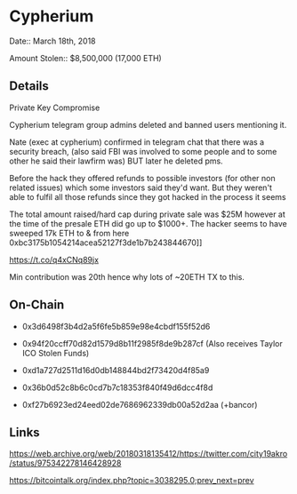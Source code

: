 # Cypherium

Date:: March 18th, 2018

Amount Stolen:: $8,500,000 (17,000 ETH)


## Details

Private Key Compromise

Cypherium telegram group admins deleted and banned users mentioning it.

Nate (exec at cypherium) confirmed in telegram chat that there was a security breach, (also said FBI was involved to some people and to some other he said their lawfirm was)  BUT later he deleted pms.

Before the hack they offered refunds to possible investors (for other non related issues) which some investors said they'd want. But they weren't able to fulfil all those refunds since they got hacked in the process it seems

The total amount raised/hard cap during private sale was $25M however at the time of the presale ETH did go up to $1000+. The hacker seems to have sweeped 17k ETH to & from here 0xbc3175b1054214acea52127f3de1b7b243844670]]

https://t.co/q4xCNq89jx

Min contribution was 20th hence why lots of ~20ETH TX to this.



## On-Chain

- 0x3d6498f3b4d2a5f6fe5b859e98e4cbdf155f52d6

- 0x94f20ccff70d82d1579d8b11f2985f8de9b287cf (Also receives Taylor ICO Stolen Funds)

- 0xd1a727d2511d16d0db148844bd2f73420d4f85a9

- 0x36b0d52c8b6c0cd7b7c18353f840f49d6dcc4f8d

- 0xf27b6923ed24eed02de7686962339db00a52d2aa (+bancor)



## Links

https://web.archive.org/web/20180318135412/https://twitter.com/city19akro/status/975342278146428928

https://bitcointalk.org/index.php?topic=3038295.0;prev_next=prev